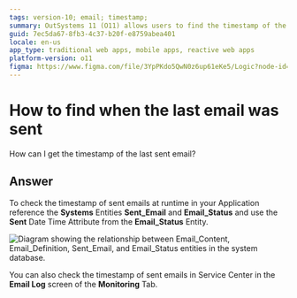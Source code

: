 ```yaml
---
tags: version-10; email; timestamp;
summary: OutSystems 11 (O11) allows users to find the timestamp of the last sent email by referencing the Sent_Email and Email_Status entities.
guid: 7ec5da67-8fb3-4c37-b20f-e8759abea401
locale: en-us
app_type: traditional web apps, mobile apps, reactive web apps
platform-version: o11
figma: https://www.figma.com/file/3YpPKdo5QwN0z6up61eKe5/Logic?node-id=147:325
---
```


# How to find when the last email was sent

How can I get the timestamp of the last sent email?

## Answer

To check the timestamp of sent emails at runtime in your Application reference the **Systems** Entities **Sent\_Email** and **Email\_Status** and use the **Sent** Date Time Attribute from the **Email\_Status** Entity. 

![Diagram showing the relationship between Email_Content, Email_Definition, Sent_Email, and Email_Status entities in the system database.](images/email-sent-00.png "Email Entities Relationship Diagram")

You can also check the timestamp of sent emails in Service Center in the **Email Log** screen of the **Monitoring** Tab.
